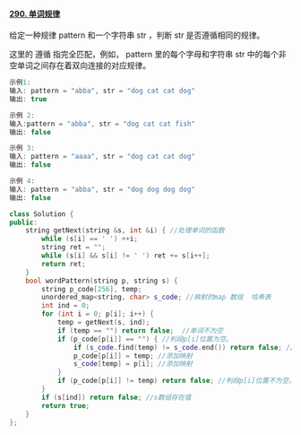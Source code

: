 #### [290. 单词规律](https://leetcode-cn.com/problems/word-pattern/)

给定一种规律 pattern 和一个字符串 str ，判断 str 是否遵循相同的规律。

这里的 遵循 指完全匹配，例如， pattern 里的每个字母和字符串 str 中的每个非空单词之间存在着双向连接的对应规律。

```c++
示例1:
输入: pattern = "abba", str = "dog cat cat dog"
输出: true

示例 2:
输入:pattern = "abba", str = "dog cat cat fish"
输出: false

示例 3:
输入: pattern = "aaaa", str = "dog cat cat dog"
输出: false

示例 4:
输入: pattern = "abba", str = "dog dog dog dog"
输出: false
```

```c++
class Solution {
public:
    string getNext(string &s, int &i) { //处理单词的函数
        while (s[i] == ' ') ++i;
        string ret = "";
        while (s[i] && s[i] != ' ') ret += s[i++];
        return ret;
    }
    bool wordPattern(string p, string s) {
        string p_code[256], temp;
        unordered_map<string, char> s_code; //映射的map 数组  哈希表
        int ind = 0;
        for (int i = 0; p[i]; i++) {
            temp = getNext(s, ind);
            if (temp == "") return false;  //单词不为空
            if (p_code[p[i]] == "") { //判段p[i]位置为空。
                if (s_code.find(temp) != s_code.end()) return false; ////哈希表中已经存在的数；
                p_code[p[i]] = temp; //添加映射
                s_code[temp] = p[i]; //添加映射
            }
            if (p_code[p[i]] != temp) return false; //判段p[i]位置不为空。但映射不相等。
        }
        if (s[ind]) return false; //s数组存在值
        return true;
    }
};
```


